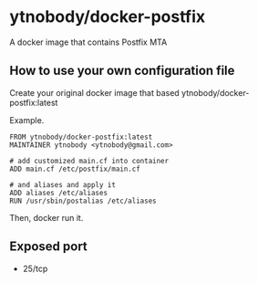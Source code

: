 # ytnobody/docker-postfix

A docker image that contains Postfix MTA

## How to use your own configuration file

Create your original docker image that based ytnobody/docker-postfix:latest

Example.

    FROM ytnobody/docker-postfix:latest
    MAINTAINER ytnobody <ytnobody@gmail.com>
    
    # add customized main.cf into container
    ADD main.cf /etc/postfix/main.cf
    
    # and aliases and apply it 
    ADD aliases /etc/aliases
    RUN /usr/sbin/postalias /etc/aliases

Then, docker run it.

## Exposed port

* 25/tcp

